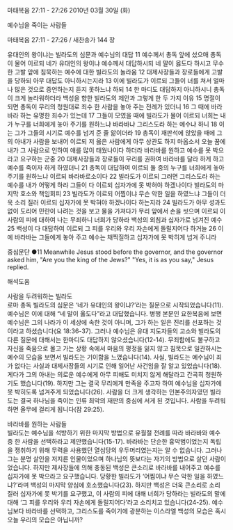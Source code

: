 마태복음 27:11 - 27:26 
2010년 03월 30일 (화)

예수님을 죽이는 사람들



마태복음 27:11 - 27:26 / 새찬송가 144 장


유대인의 왕이냐는 빌라도의 심문과 예수님의 대답
11 예수께서 총독 앞에 섰으매 총독이 물어 이르되 네가 유대인의 왕이냐 예수께서 대답하시되 네 말이 옳도다 하시고 
무수한 고발 앞에 침묵하는 예수에 대한 빌라도의 놀라움
12 대제사장들과 장로들에게 고발을 당하되 아무 대답도 아니하시는지라 13 이에 빌라도가 이르되 그들이 너를 쳐서 얼마나 많은 것으로 증언하는지 듣지 못하느냐 하되 14 한 마디도 대답하지 아니하시니 총독이 크게 놀라워하더라 
백성을 향한 빌라도의 제안과 그렇게 한 두 가지 이유
15 명절이 되면 총독이 무리의 청원대로 죄수 한 사람을 놓아 주는 전례가 있더니 16 그 때에 바라바라 하는 유명한 죄수가 있는데 17 그들이 모였을 때에 빌라도가 물어 이르되 너희는 내가 누구를 너희에게 놓아 주기를 원하느냐 바라바냐 그리스도라 하는 예수냐 하니 18 이는 그가 그들의 시기로 예수를 넘겨 준 줄 앎이더라 19 총독이 재판석에 앉았을 때에 그의 아내가 사람을 보내어 이르되 저 옳은 사람에게 아무 상관도 하지 마옵소서 오늘 꿈에 내가 그 사람으로 인하여 애를 많이 태웠나이다 하더라 
바라바를 원하고 예수를 못 박으라고 요구하는 군중
20 대제사장들과 장로들이 무리를 권하여 바라바를 달라 하게 하고 예수를 죽이자 하게 하였더니 21 총독이 대답하여 이르되 둘 중의 누구를 너희에게 놓아 주기를 원하느냐 이르되 바라바로소이다 22 빌라도가 이르되 그러면 그리스도라 하는 예수를 내가 어떻게 하랴 그들이 다 이르되 십자가에 못 박혀야 하겠나이다 
빌라도의 마지막 호소와 책임회피
23 빌라도가 이르되 어찜이냐 무슨 악한 일을 하였느냐 그들이 더욱 소리 질러 이르되 십자가에 못 박혀야 하겠나이다 하는지라 24 빌라도가 아무 성과도 없이 도리어 민란이 나려는 것을 보고 물을 가져다가 무리 앞에서 손을 씻으며 이르되 이 사람의 피에 대하여 나는 무죄하니 너희가 당하라 
백성의 외침과 십자가로 넘겨진 예수
25 백성이 다 대답하여 이르되 그 피를 우리와 우리 자손에게 돌릴지어다 하거늘 26 이에 바라바는 그들에게 놓아 주고 예수는 채찍질하고 십자가에 못 박히게 넘겨 주니라  

중심문단 ●11 Meanwhile Jesus stood before the governor, and the governor asked him, "Are you the king of the Jews?" "Yes, it is as you say," Jesus replied.

해석도움





사람을 두려워하는 빌라도  
로마 총독 빌라도의 심문은 ‘네가 유대인의 왕이냐?’라는 질문으로 시작되었습니다(11). 예수님은 이에 대해 “네 말이 옳도다”라고 대답했습니다. 병행 본문인 요한복음에 보면 예수님은 그의 나라가 이 세상에 속한 것이 아니며, 그가 하는 일은 진리를 선포하는 것이라고 하셨습니다(요 18:36-37). 그러나 예수님은 유대 지도자들의 고소와 빌라도의 다른 질문에 대해서는 한마디도 대답하지 않으셨습니다(12-14). 무죄함에도 불구하고 자신을 죽음으로 몰고 가는 상황 속에서 마음의 평정을 잃지 않고 침묵으로 일관하시는 예수의 모습을 보면서 빌라도는 기이함을 느꼈습니다(14). 사실, 빌라도는 예수님이 죄가 없다는 사실과 대제사장들의 시기로 인해 일어난 사건임을 잘 알고 있었습니다(18). 게다가 그의 아내는 의로운 예수에게 아무 피해도 미치지 않게 해달라고 간곡히 청원하기도 했습니다(19). 하지만 그는 결국 무리에게 만족을 주고자 하여 예수님을 십자가에 못 박히도록 넘겨주게 되었습니다(26). 사람을 더 크게 생각하는 인본주의자였던 빌라도는 결국 하나님을 죽이는 인류 최악의 재판의 중심에 서게 된 것입니다. 사람을 두려워하면 올무에 걸리게 됩니다(잠 29:25). 

바라바를 원하는 사람들  
빌라도는 예수님을 석방하기 위한 마지막 방법으로 유월절 전례를 따라 바라바와 예수 중 한 사람을 선택하라고 제안했습니다(15-17). 바라바는 단순한 흉악범이었는지 독립을 쟁취하기 위해 무력을 사용했던 열심당의 우두머리였는지는 알 수 없습니다. 그러나 그는 분명 살인을 저지른 인물이었으며 하나님의 뜻보다는 자기의 방법으로 살던 사람이었습니다. 하지만 제사장들에 의해 충동된 백성은 큰소리로 바라바를 내어주고 예수를 십자가에 못 박으라고 요구했습니다. 당황한 빌라도가 ‘어찜이냐 무슨 악한 일을 하였느냐?’라며 백성의 마지막 양심에 호소했습니다(23). 하지만 백성은 더욱 큰소리로 소리 질러 십자가에 못 박기를 요구했고, 이 사람의 피에 대해 너희가 당하라는 빌라도의 말에 대해 ‘그 피를 우리와 우리 자손에게 돌릴지어다’라고 소리치고 있습니다(24-25). 예수님보다 바라바를 선택하고, 그리스도를 죽이기에 광분하는 이스라엘 백성의 모습은 혹시 오늘 우리의 모습은 아닙니까?